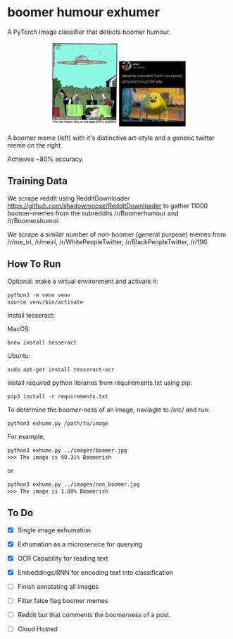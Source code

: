 # boomer humour exhumer
A PyTorch Image classifier that detects boomer humour.

<p float="left" align="middle">
  <img src="/images/boomer.jpg" width="30%" /> 
  <img src="./images/non_boomer.jpg" width="30%" />
</p>
A boomer meme (left) with it's distinctive art-style and a generic twitter meme on the right.



Achieves ~80% accuracy.

## Training Data

We scrape reddit using RedditDownloader https://github.com/shadowmoose/RedditDownloader 
to gather 11000 boomer-memes from the subreddits /r/Boomerhumour and /r/Boomershumor.

We scrape a similar number of non-boomer (general purpose) memes from /r/me_irl, /r/meirl, /r/WhitePeopleTwitter, /r/BlackPeopleTwitter, /r/196.

## How To Run

Optional: make a virtual environment and activate it:

```
python3 -m venv venv
source venv/bin/activate
```

Install tesseract:

MacOS:
```
brew install tesseract
```

Ubuntu:
```
sudo apt-get install tesseract-ocr
```

Install required python libraries from requirements.txt using pip:
```
pip3 install -r requirements.txt
```

To determine the boomer-ness of an image, naviagte to /src/ and run:

```
python3 exhume.py /path/to/image
```

For example,

```
python3 exhume.py ../images/boomer.jpg
>>> The image is 98.31% Boomerish
```

or 

```
python3 exhume.py ../images/non_boomer.jpg
>>> The image is 1.09% Boomerish
```


## To Do

- [x] Single image exhumation
- [x] Exhumation as a microservice for querying
- [x] OCR Capability for reading text
- [x] Embeddings/RNN for encoding text into classification
- [ ] Finish annotating all images 
- [ ] Filter false flag boomer memes
- [ ] Reddit bot that comments the boomerness of a post.
- [ ] Cloud Hosted

